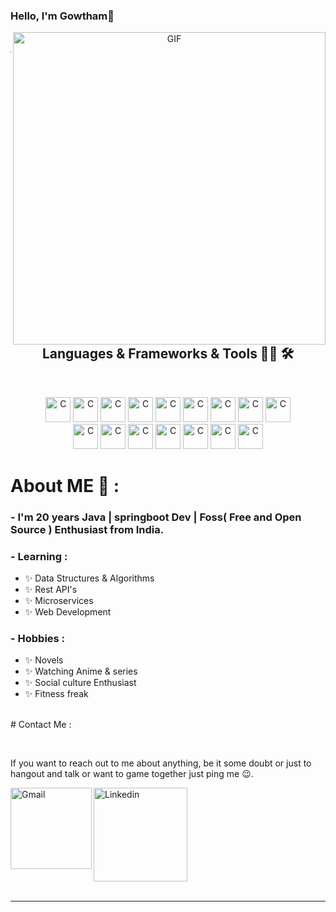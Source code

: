 <div>
<h3>Hello, I'm Gowtham👋</h3> 
<div align="center">
  <img hight="400" width="500" alt="GIF" align="right" src="https://media.giphy.com/media/3iyKHMIKg5VWG6qHUm/giphy.gif">
</div>
</div>
</br>

<hr>
<h2 align="center"> Languages & Frameworks & Tools 👨‍💻 🛠</h2>
<br>
<p align="center">
  <img title="C" height="40" src="https://github.com/Mathwog2003/Mathwog2003/blob/main/img/java.png">
  <img title="C" height="40" src="https://github.com/Mathwog2003/Mathwog2003/blob/main/img/springboot.png">
  <img title="C" height="40" src="https://github.com/Mathwog2003/Mathwog2003/blob/main/img/linux.png">
   <img title="C" height="40" src="https://github.com/Mathwog2003/Mathwog2003/blob/main/img/git.png">
    <img title="C" height="40" src="https://github.com/Mathwog2003/Mathwog2003/blob/main/img/restapi.png">
     <img title="C" height="40" src="https://github.com/Mathwog2003/Mathwog2003/blob/main/img/sql.png">
      <img title="C" height="40" src="https://github.com/Mathwog2003/Mathwog2003/blob/main/img/html.png">
       <img title="C" height="40" src="https://github.com/Mathwog2003/Mathwog2003/blob/main/img/css.png">
        <img title="C" height="40" src="https://github.com/Mathwog2003/Mathwog2003/blob/main/img/js.png">
        </br>
         <img title="C" height="40" src="https://github.com/Mathwog2003/Mathwog2003/blob/main/img/react.png">
          <img title="C" height="40" src="https://github.com/Mathwog2003/Mathwog2003/blob/main/img/github.png">
           <img title="C" height="40" src="https://github.com/Mathwog2003/Mathwog2003/blob/main/img/gitlab.png">
            <img title="C" height="40" src="https://github.com/Mathwog2003/Mathwog2003/blob/main/img/ubunutu.png">
             <img title="C" height="40" src="https://github.com/Mathwog2003/Mathwog2003/blob/main/img/maven.png">
              <img title="C" height="40" src="https://github.com/Mathwog2003/Mathwog2003/blob/main/img/gradle.png">
              <img title="C" height="40" src="https://github.com/Mathwog2003/Mathwog2003/blob/main/img/junit.png">
</br>

# About ME 💬 :

### - I'm 20 years  Java | springboot Dev | Foss( Free and Open Source ) Enthusiast from India.



### - Learning :
- ✨ Data Structures & Algorithms
- ✨ Rest API's
- ✨ Microservices
- ✨ Web Development

### - Hobbies : 
- ✨ Novels
- ✨ Watching Anime & series
- ✨ Social culture Enthusiast
- ✨ Fitness freak

</br>
# Contact Me :

<p>
 </br>

If you want to reach out to me about anything, be it some doubt or just to hangout and talk or want to game together just ping me 😉.

<a href="mailto:gowthamdev2003@gmail.com">
 <img align="left" alt="Gmail" width="130" hight="100" src="https://github.com/Xx-Ashutosh-xX/Xx-Ashutosh-xX/blob/master/assets/icons/gmail.png" />
</a>
<a href="https://www.linkedin.com/in/gowtham-s-698109214/">
  <img align="left" alt="Linkedin" width="150" hight="100" src="https://github.com/Xx-Ashutosh-xX/Xx-Ashutosh-xX/blob/master/assets/icons/linkedin.png" />
</br>
</br>

 </p>
 

</br>
</br>
</br>
</br>
</br>
</br>
</br>





*************

